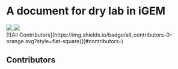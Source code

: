 # A document for dry lab in iGEM


<div>
<a href="https://github.com/497363983/dry-lab/blob/main/LICENSE">
<img src="https://img.shields.io/badge/source%20code%20license-MIT-blue" />
</a>
<a href="https://creativecommons.org/licenses/by/4.0/">
<img src="https://img.shields.io/badge/document%20license-CC%20BY%204.0-blue" />
</a>
</div>
<!-- ALL-CONTRIBUTORS-BADGE:START - Do not remove or modify this section -->
[![All Contributors](https://img.shields.io/badge/all_contributors-0-orange.svg?style=flat-square)](#contributors-)
<!-- ALL-CONTRIBUTORS-BADGE:END -->

## Contributors

<!-- ALL-CONTRIBUTORS-LIST:START - Do not remove or modify this section -->
<!-- prettier-ignore-start -->
<!-- markdownlint-disable -->
<!-- markdownlint-restore -->
<!-- prettier-ignore-end -->
<!-- ALL-CONTRIBUTORS-LIST:END -->
<!-- prettier-ignore-start -->
<!-- markdownlint-disable -->

<!-- markdownlint-restore -->
<!-- prettier-ignore-end -->



